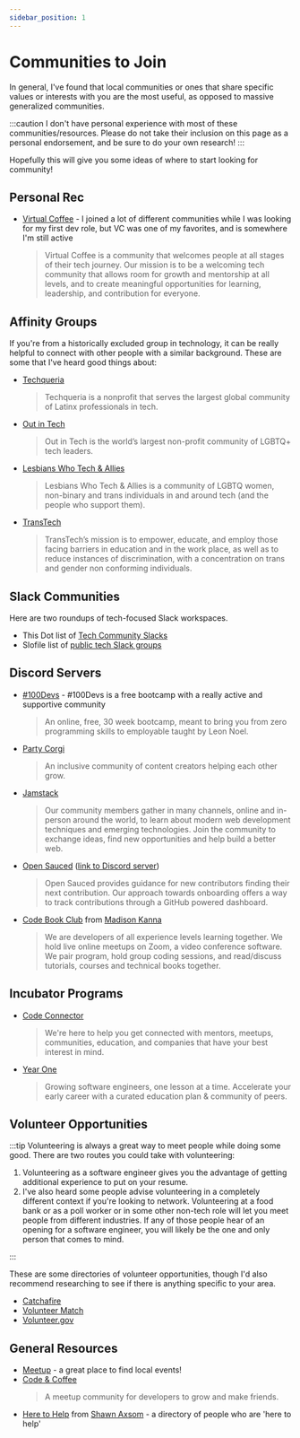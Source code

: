 ```yaml
---
sidebar_position: 1
---
```


# Communities to Join

In general, I've found that local communities or ones that share specific values or interests with you are the most useful, as opposed to massive generalized communities.

:::caution
I don't have personal experience with most of these communities/resources. Please do not take their inclusion on this page as a personal endorsement, and be sure to do your own research!
:::

Hopefully this will give you some ideas of where to start looking for community!

## Personal Rec

- [Virtual Coffee](https://virtualcoffee.io/join) - I joined a lot of different communities while I was looking for my first dev role, but VC was one of my favorites, and is somewhere I'm still active
  > Virtual Coffee is a community that welcomes people at all stages of their tech journey. Our mission is to be a welcoming tech community that allows room for growth and mentorship at all levels, and to create meaningful opportunities for learning, leadership, and contribution for everyone.

## Affinity Groups

If you're from a historically excluded group in technology, it can be really helpful to connect with other people with a similar background. These are some that I've heard good things about:

- [Techqueria](https://techqueria.org/)
  > Techqueria is a nonprofit that serves the largest global community of Latinx professionals in tech.
- [Out in Tech](https://outintech.com/)
  > Out in Tech is the world’s largest non-profit community of LGBTQ+ tech leaders.
- [Lesbians Who Tech & Allies](https://lesbianswhotech.org)
  > Lesbians Who Tech & Allies is a community of LGBTQ women, non-binary and trans individuals in and around tech (and the people who support them).
- [TransTech](https://transtechsocial.org/)
  > TransTech’s mission is to empower, educate, and employ those facing barriers in education and in the work place, as well as to reduce instances of discrimination, with a concentration on trans and gender non conforming individuals.

## Slack Communities

Here are two roundups of tech-focused Slack workspaces.

- This Dot list of [Tech Community Slacks](https://github.com/thisdot/tech-community-slacks)
- Slofile list of [public tech Slack groups](https://slofile.com/category/Tech)

## Discord Servers

- [#100Devs](https://leonnoel.com/100devs/) - #100Devs is a free bootcamp with a really active and supportive community
  > An online, free, 30 week bootcamp, meant to bring you from zero programming skills to employable taught by Leon Noel.
- [Party Corgi](https://www.partycorgi.com/)
  > An inclusive community of content creators helping each other grow.
- [Jamstack](https://jamstack.org/community/)
  > Our community members gather in many channels, online and in-person around the world, to learn about modern web development techniques and emerging technologies. Join the community to exchange ideas, find new opportunities and help build a better web.
- [Open Sauced](https://docs.opensauced.pizza/) ([link to Discord server](https://discord.com/nvite/U2peSNf23P))
  > Open Sauced provides guidance for new contributors finding their next contribution. Our approach towards onboarding offers a way to track contributions through a GitHub powered dashboard.
- [Code Book Club](https://madisonkanna.com/codebookclub/) from [Madison Kanna](https://madisonkanna.com/)
  > We are developers of all experience levels learning together. We hold live online meetups on Zoom, a video conference software. We pair program, hold group coding sessions, and read/discuss tutorials, courses and technical books together.

## Incubator Programs

- [Code Connector](https://codeconnector.io/)
  > We're here to help you get connected with mentors, meetups, communities, education, and companies that have your best interest in mind.
- [Year One](https://www.joinyearone.io/)
  > Growing software engineers, one lesson at a time. Accelerate your early career with a curated education plan & community of peers.

## Volunteer Opportunities

:::tip
Volunteering is always a great way to meet people while doing some good. There are two routes you could take with volunteering:

1. Volunteering as a software engineer gives you the advantage of getting additional experience to put on your resume.
2. I've also heard some people advise volunteering in a completely different context if you're looking to network. Volunteering at a food bank or as a poll worker or in some other non-tech role will let you meet people from different industries. If any of those people hear of an opening for a software engineer, you will likely be the one and only person that comes to mind.

:::

These are some directories of volunteer opportunities, though I'd also recommend researching to see if there is anything specific to your area.

- [Catchafire](https://www.catchafire.org/)
- [Volunteer Match](https://www.volunteermatch.org/)
- [Volunteer.gov](https://www.volunteer.gov/s/)

## General Resources

- [Meetup](https://www.meetup.com/home/) - a great place to find local events!
- [Code & Coffee](https://www.codeandcoffee.community/)
  > A meetup community for developers to grow and make friends.
- [Here to Help](https://heretohelp.social) from [Shawn Axsom](https://twitter.com/ShawnAxsom) - a directory of people who are 'here to help'
